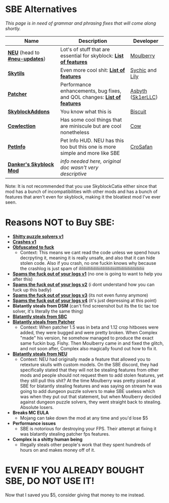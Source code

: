 # SBE Alternatives

*This page is in need of grammar and phrasing fixes that will come along shortly.*

| Name | Description | Developer |
| --- | --- | --- |
| [**NEU**](https://discord.gg/moulberry) (head to [**#neu-updates**](https://canary.discord.com/channels/516977525906341928/693586404256645231/825149965336182784)) | Lot's of stuff that are essential for skyblock: [**List of features**](https://pastebin.pl/view/c8854a1f) | [Moulberry](https://moulberry.codes/) |
| [**Skytils**](https://github.com/Skytils/SkytilsMod/releases) | Even more cool shit: [**List of features**](https://github.com/Skytils/SkytilsMod/blob/main/README.md) | [Sychic](https://github.com/Sychic) and [Lily](https://github.com/My-Name-Is-Jeff) |
| [**Patcher**](https://sk1er.club/mods/patcher) | Performance enhancements, bug fixes, and QOL changes: [**List of features**](https://github.com/LunaNotdev/Patcher-Explanation) | [Asbyth](https://github.com/asbyth) ([Sk1erLLC](https://github.com/sk1erllc/)) |
| [**SkyblockAddons**](https://biscuit.codes/mods/skyblockaddons/downloadversion/?v=1.5.5) | You know what this is | [Biscuit](https://biscuit.codes/) |
| [**Cowlection**](https://github.com/cow-mc/Cowlection/releases) | Has some cool things that are miniscule but are cool nonetheless | [Cow](https://github.com/cow-mc/) |
| [**PetInfo**](https://github.com/CroSafan/PetInfo/releases/) | Pet Info HUD. NEU has this too but this one is more simple and more like SBE | [CroSafan](https://github.com/CroSafan) |
| [**Danker's Skyblock Mod**](https://github.com/bowser0000/SkyblockMod/releases) | *info needed here, original doc wasn't very descriptive* |

Note: It is not recommended that you use SkyblockCatia either since that mod has a bunch of incompatibilities with other mods and has a bunch of features that aren't even for skyblock, making it the bloatiest mod I've ever seen.

# Reasons NOT to Buy SBE:
- [**Shitty puzzle solvers v1**](https://imgur.com/a/2xcDUBN)
- [**Crashes v1**](https://imgur.com/a/nXh749Y)
- [**Obfuscated to fuck**](https://imgur.com/a/41aSbvw)
    - Context: This means we cant read the code unless we spend hours decrpyting it, meaning it is really unsafe, and also that it can hide stolen code. Also if you crash, no one fuckin knows why because the crashlog is just spam of iIiIiIiiIIiIiiIiIiiiIiIiIiIiiIiiiiIIIiiIiIiiIiiIiIiiIiiIiii
- [**Spams the fuck out of your logs v1**](https://imgur.com/a/xQm7jeN) (no one is going to want to help you after this)
- [**Spams the fuck out of your logs v2**](https://imgur.com/a/zanoqTA) (i dont understand how you can fuck up this badly)
- [**Spams the fuck out of your logs v3**](https://imgur.com/a/tFODSqR) (its not even funny anymore)
- [**Spams the fuck out of your logs v4**](https://imgur.com/a/ZqTvjuf) (it's just depressing at this point)
- **Blatantly steals from DSM** (can't find screenshot but its the tic tac toe solver, it's literally the same thing)
- [**Blatantly steals from SBC**](https://imgur.com/a/TpkgDGU)
- [**Blatantly steals from Patcher**](https://imgur.com/a/rjNF5aT)
    - Context: When patcher 1.5 was in beta and 1.12 crop hitboxes were added, they were bugged and were pretty broken. When Complex "made" his version, he somehow managed to produce the exact same fuckin bug. Fishy. Then Moulberry came in and fixed the glitch, and not soon after, Complex also magically found out how to fix it.
- [**Blatantly steals from NEU**](https://imgur.com/a/wqA6KZA)
    - Context: NEU had originally made a feature that allowed you to retexture skulls with custom models. On the SBE discord, they had specifically stated that they will not be stealing features from other mods and people should not request them to add stolen features, yet they still pull this shit? At the time Moulberry was pretty pissed at SBE for blatantly stealing features and was saying on stream he was going to add dungeon puzzle solvers to make SBE useless which was when they put out that statement, but when Moulberry decided against dungeon puzzle solvers, they went straight back to stealing. Absolute losers.
- **Breaks MC EULA**
    - Mojang can take down the mod at any time and you'd lose $5
- **Performance issues**
    - SBE is notorious for destroying your FPS. Their attempt at fixing it was blatantly stealing patcher fps features.
- **Complex is a shitty human being**
    - Illegally steals other people's work that they spent hundreds of hours on and makes money off of it.

# EVEN IF YOU ALREADY BOUGHT SBE, DO NOT USE IT!

Now that I saved you $5, consider giving that money to me instead.
